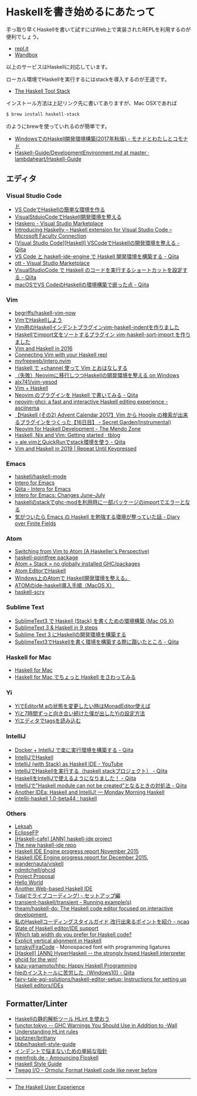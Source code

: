 # Haskellを書き始めるにあたって
手っ取り早くHaskellを書いて試すにはWeb上で実装されたREPLを利用するのが便利でしょう。

* [repl.it](https://repl.it/)
* [Wandbox](https://wandbox.org/)

以上のサービスはHaskellに対応しています。

ローカル環境でHaskellを実行するにはstackを導入するのが王道です。

* [The Haskell Tool Stack](https://docs.haskellstack.org/en/stable/README/)

インストール方法は上記リンク先に書いてありますが、Mac OSXであれば

```bash
$ brew install haskell-stack
```

のようにbrewを使っていれるのが簡単です。

* [WindowsでのHaskell開発環境構築(2017年秋版) - モナドとわたしとコモナド](http://fumieval.hatenablog.com/entry/2017/10/11/230117)
* [Haskell-Guide/DevelopmentEnvironment.md at master · lambdaheart/Haskell-Guide](https://github.com/lambdaheart/Haskell-Guide/blob/master/DevelopmentEnvironment.md)

## エディタ

### Visual Studio Code
* [VS CodeでHaskellの簡単な環境を作る](http://azaika.hateblo.jp/entry/2015/12/19/151554)
* [VisualStduioCodeでHaskell開発環境を整える](http://qiita.com/DUxCA/items/8e7a68ffee522bdd8918)
* [Haskero - Visual Studio Marketplace](https://marketplace.visualstudio.com/items?itemName=Vans.haskero)
* [Introducing Haskelly – Haskell extension for Visual Studio Code – Microsoft Faculty Connection](https://blogs.msdn.microsoft.com/uk_faculty_connection/2017/02/13/introducing-haskelly-extension-for-visual-studio-code/)
* [[Visual Studio Code][Haskell] VSCodeでHaskellの開発環境を整える - Qiita](http://qiita.com/koara-local/items/06d57fd7fe4adc72f2b6)
* [VS Code と haskell-ide-engine で Haskell 開発環境を構築する - Qiita](https://qiita.com/waddlaw/items/b83cd10311200095fe87)
* [ott - Visual Studio Marketplace](https://marketplace.visualstudio.com/items?itemName=JoeyEremondi.ott)
* [VisualStudioCode で Haskell のコードを実行するショートカットを設定する - Qiita](https://qiita.com/jnhnd/items/240c41ea5dd7acd9e54c)
* [macOSでVS CodeのHaskellの環境構築で嵌った点 - Qiita](https://qiita.com/dsm/items/861d08844b1fba32f07b)

### Vim
* [begriffs/haskell-vim-now](https://github.com/begriffs/haskell-vim-now?hr=2)
* [VimでHaskellしよう](http://qiita.com/yukiasai/items/92a2b343b6519b38f402)
* [Vim用のHaskellインデントプラグインvim-haskell-indentを作りました](http://itchyny.hatenablog.com/entry/2015/10/30/000000)
* [Haskellでimport文をソートするプラグイン vim-haskell-sort-import を作りました](http://itchyny.hatenablog.com/entry/2016/01/23/190000)
* [Vim and Haskell in 2016](http://www.stephendiehl.com/posts/vim_2016.html)
* [Connecting Vim with your Haskell repl](http://begriffs.com/posts/2013-08-19-connecting-vim-with-your-haskell-repl.html)
* [myfreeweb/intero.nvim](https://github.com/myfreeweb/intero.nvim)
* [Haskell で +channel 使って Vim とおはなしする](http://qiita.com/lesguillemets/items/a1a7c70709660985eead)
* [（失敗）Neovimに移行しつつHaskellの開発環境を整える on Windows](http://qiita.com/igrep/items/a65a10677fe69226c78d)
* [alx741/vim-yesod](https://github.com/alx741/vim-yesod)
* [Vim + Haskell](http://www.sillybytes.net/2016/08/vim-haskell_11.html)
* [Neovim のプラグインを Haskell で書いてみる - Qiita](http://qiita.com/satosystems/items/da37a583facacc8b597e)
* [neovim-ghci: a fast and interactive Haskell editing experience - asciinema](https://asciinema.org/a/q9I5eNblDLCoOiQlZjm1ce0ba?size=20&speed=3&theme=tango)
* [【Haskell (その2) Advent Calendar 2017】Vim から Hoogle の検索が出来るプラグインをつくった【16日目】 - Secret Garden(Instrumental)](http://secret-garden.hatenablog.com/entry/2017/12/16/000000)
* [Neovim for Haskell Development - The Mendo Zone](https://mendo.zone/fun/neovim-setup-haskell/)
* [Haskell, Nix and Vim: Getting started · tblog](http://www.tpflug.me/2019/01/14/haskell-nix-vim/)
* [= ale.vimとQuickRunでstack環境を使う - Qiita](https://qiita.com/Cj-bc/items/481bb0449648047653b3)
* [Vim and Haskell in 2019 \| Repeat Until Keypressed](http://marco-lopes.com/articles/Vim-and-Haskell-in-2019/)

### Emacs
* [haskell/haskell-mode](https://github.com/haskell/haskell-mode)
* [Intero for Emacs](http://commercialhaskell.github.io/intero/)
* [Qiita - Intero for Emacs](http://qiita.com/hiratara/items/a963960f7593db4b43ab)
* [Intero for Emacs: Changes June–July](https://haskell-lang.org/announcements)
* [haskellのstackでghc-modを利用時に一部パッケージのimportでエラーとなる](http://qiita.com/katsuyan/items/a132d7bf6817f19af2d6)
* [気がついたら Emacs の Haskell を勉強する環境が整っていた話 - Diary over Finite Fields](http://blog.515hikaru.net/entry/2016/09/12/021206)

### Atom
* [Switching from Vim to Atom (A Haskeller's Perspective)](http://edsko.net/2015/03/07/vim-to-atom/)
* [haskell-pointfree package](https://atom.io/packages/haskell-pointfree)
* [Atom + Stack = no globally installed GHC/packages](http://blog.nikosbaxevanis.com/2016/05/19/atom-and-stack-no-globally-installed-ghc-and-packages/)
* [Atom EditorでHaskell](http://qiita.com/eielh/items/b2e85f8ea4c6cdb8012d)
* [Windows上のAtomで Haskell開発環境を整える。](http://qiita.com/new_spaghet/items/10e387161298a276d9d7)
* [ATOMのide-haskell導入手順（MacOS X）](http://qiita.com/nakamurau1@github/items/7feaeb643cb48842b613)
* [haskell-scry](https://atom.io/packages/haskell-scry)

### Sublime Text
* [SublimeText3 で Haskell (Stack) を書くための環境構築 (Mac OS X)](http://qiita.com/algas/items/77c7f6455f8106c1a9e8)
* [SublimeText 3 & Haskell in 9 steps](https://atcol.wordpress.com/2016/06/03/sublimetext-3-haskell-in-9-steps/)
* [Sublime Text 3 にHaskellの開発環境を構築する](http://qiita.com/t-yng/items/a5c79e7f497674cabc51)
* [SublimeText3でHaskellを書く環境を構築する際に躓いたところ - Qiita](http://qiita.com/skht777/items/63deb2193c3918df4d97)

### Haskell for Mac
* [Haskell for Mac](http://haskellformac.com/)
* [Haskell for Mac でちょっと Haskell をさわってみる](http://qiita.com/usamik26/items/d99bf694150a549b5078)

### Yi
* [YiでEditorM aの状態を変更したい時はMonadEditor使えば](http://qiita.com/aiya000/items/f6893ec511977be28a9f)
* [Yiと7時間ずっと向き合い続けた僕が出したYiの設定方法](http://qiita.com/aiya000/items/5627f938e215fad156d3)
* [Yiエディタでtagsを読み込む](http://qiita.com/aiya000/items/01f03a203cbc702aff80)

### IntelliJ
* [Docker + IntelliJ で楽に実行環境を構築する - Qiita](https://qiita.com/Mulyu/items/35d1348a009260fd4827)
* [IntelliJでHaskell](http://qiita.com/eielh/items/f121fbd2def8c887405f)
* [IntelliJ (with Stack) as Haskell IDE - YouTube](https://www.youtube.com/watch?v=KXd8mV7Vzhc)
* [IntelliJでHaskellを実行する（haskell stackプロジェクト） - Qiita](http://qiita.com/nwtgck/items/d64647c05a0ba52db63c)
* [HaskellをIntelliJで使えるようになりました！ - Qiita](http://qiita.com/v97ug/items/245faeb80abea19886e8)
* [IntelliJで"Haskell module can not be created"となるときの対処法 - Qiita](https://qiita.com/nwtgck/items/5b08ad3ede058d67b3f9)
* [Another IDEa: Haskell and IntelliJ! — Monday Morning Haskell](https://mmhaskell.com/blog/2019/2/25/another-idea-haskell-and-intellij)
* [intellij-haskell 1.0-beta44 : haskell](https://www.reddit.com/r/haskell/comments/aq8o4f/intellijhaskell_10beta44/)

### Others
* [Leksah](http://leksah.org/)
* [EclipseFP](http://eclipsefp.github.io/)
* [[Haskell-cafe] [ANN] haskell-ide project](https://mail.haskell.org/pipermail/haskell-cafe/2015-October/121875.html)
* [The new haskell-ide repo](https://www.fpcomplete.com/blog/2015/10/new-haskell-ide-repo)
* [Haskell IDE Engine progress report November 2015](https://github.com/haskell/haskell-ide-engine/blob/master/docs/Report-2015-11.md)
* [Haskell IDE Engine progress report for December 2015.](https://github.com/haskell/haskell-ide-engine/blob/master/docs/Report-2015-12.md)
* [wandernauta/viskell](https://github.com/wandernauta/viskell)
* [ndmitchell/ghcid](https://github.com/ndmitchell/ghcid)
* [Project Proposal](http://stefanj.me/funblocks/2016/05/23/project-proposal/)
* [Hello World](http://stefanj.me/funblocks/2016/05/24/hello-world/)
* [Another Web-based Haskell IDE](http://jpmoresmau.blogspot.jp/2016/07/another-web-based-haskell-ide.html)
* [Tidalでライブコーディング! - セットアップ編](http://qiita.com/yoppa/items/41805cc6af62b1047a34)
* [transient-haskell/transient - Running example(s)](https://github.com/transient-haskell/transient/wiki/Running-example(s))
* [theam/haskell-do: The Haskell code editor focused on interactive development.](https://github.com/theam/haskell-do)
* [私のHaskellコーディングスタイルガイド,改行出来るポイントを紹介 - ncaq](https://www.ncaq.net/2017/12/02/00/00/00/)
* [State of Haskell editor/IDE support](https://github.com/rainbyte/haskell-ide-chart)
* [Which tab width do you prefer for Haskell code?](http://doodle.com/poll/82xf854t9mmuv22h)
* [Explicit vertical alignment in Haskell](http://www.joachim-breitner.de/blog/704-Explicit_vertical_alignment_in_Haskell)
* [tonsky/FiraCode](https://github.com/tonsky/FiraCode) - Monospaced font with programming ligatures
* [[Haskell] [ANN] HyperHaskell -- the strongly hyped Haskell	interpreter](https://mail.haskell.org/pipermail/haskell/2016-October/025010.html)
* [ghcid for the win!](http://www.parsonsmatt.org/2018/05/19/ghcid_for_the_win.html)
* [kazu-yamamoto/hhp: Happy Haskell Programming](https://github.com/kazu-yamamoto/hhp)
* [hieのインストールに苦労した（Windows10) - Qiita](https://qiita.com/oze/items/6313604c37844c1f2dcd)
* [fairy-tale-agi-solutions/haskell-editor-setup: Instructions for setting up Haskell editors/IDEs](https://github.com/fairy-tale-agi-solutions/haskell-editor-setup)

## Formatter/Linter
* [Haskellの静的解析ツール HLint を使おう](http://qiita.com/suzuki-hoge/items/6d101e523620178c6f7b)
* [functor.tokyo -- GHC Warnings You Should Use in Addition to -Wall](https://functor.tokyo/blog/2017-07-28-ghc-warnings-you-should-enable)
* [Understanding HLint rules](http://neilmitchell.blogspot.jp/2017/11/understanding-hlint-rules.html)
* [lspitzner/brittany](https://github.com/lspitzner/brittany)
* [tibbe/haskell-style-guide](https://github.com/tibbe/haskell-style-guide/blob/master/haskell-style.md)
* [インデントで悩まないための単純な指針](http://d.hatena.ne.jp/mkotha/20111226/1324909427)
* [memfrob.de - Announcing Floskell](https://memfrob.de/posts/announcing-floskell/)
* [Haskell Style Guide](https://kowainik.github.io/posts/2019-02-06-style-guide)
* [Tweag I/O - Ormolu: Format Haskell code like never before](https://www.tweag.io/posts/2019-05-27-ormolu.html)

----

* [The Haskell User Experience](http://rickdzekman.com/thoughts/the-haskell-user-experience/)

